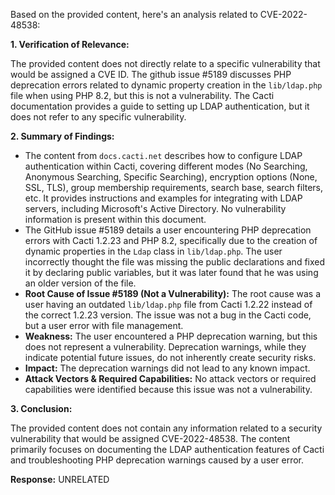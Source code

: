 Based on the provided content, here's an analysis related to CVE-2022-48538:

**1. Verification of Relevance:**

The provided content does not directly relate to a specific vulnerability that would be assigned a CVE ID. The github issue #5189 discusses PHP deprecation errors related to dynamic property creation in the `lib/ldap.php` file when using PHP 8.2, but this is not a vulnerability. The Cacti documentation provides a guide to setting up LDAP authentication, but it does not refer to any specific vulnerability.

**2.  Summary of Findings:**

- The content from `docs.cacti.net` describes how to configure LDAP authentication within Cacti, covering different modes (No Searching, Anonymous Searching, Specific Searching), encryption options (None, SSL, TLS), group membership requirements, search base, search filters, etc. It provides instructions and examples for integrating with LDAP servers, including Microsoft's Active Directory. No vulnerability information is present within this document.
- The GitHub issue #5189 details a user encountering PHP deprecation errors with Cacti 1.2.23 and PHP 8.2, specifically due to the creation of dynamic properties in the `Ldap` class in `lib/ldap.php`. The user incorrectly thought the file was missing the public declarations and fixed it by declaring public variables, but it was later found that he was using an older version of the file.
- **Root Cause of Issue #5189 (Not a Vulnerability):** The root cause was a user having an outdated `lib/ldap.php` file from Cacti 1.2.22 instead of the correct 1.2.23 version. The issue was not a bug in the Cacti code, but a user error with file management.
- **Weakness:** The user encountered a PHP deprecation warning, but this does not represent a vulnerability. Deprecation warnings, while they indicate potential future issues, do not inherently create security risks.
- **Impact:** The deprecation warnings did not lead to any known impact.
- **Attack Vectors & Required Capabilities:** No attack vectors or required capabilities were identified because this issue was not a vulnerability.

**3.  Conclusion:**

The provided content does not contain any information related to a security vulnerability that would be assigned CVE-2022-48538. The content primarily focuses on documenting the LDAP authentication features of Cacti and troubleshooting PHP deprecation warnings caused by a user error.

**Response:** UNRELATED